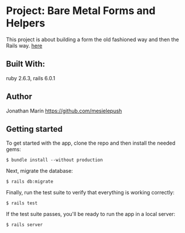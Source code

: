 # Project: Bare Metal Forms and Helpers
This project is about building a form the old fashioned way and then the Rails way. [here](https://www.theodinproject.com/courses/ruby-on-rails/lessons/forms#project-1-bare-metal-forms-and-helpers)


## Built With:
ruby 2.6.3, rails 6.0.1

## Author
Jonathan Marín https://github.com/mesielepush

## Getting started

To get started with the app, clone the repo and then install the needed gems:

```
$ bundle install --without production
```

Next, migrate the database:

```
$ rails db:migrate
```

Finally, run the test suite to verify that everything is working correctly:

```
$ rails test
```

If the test suite passes, you'll be ready to run the app in a local server:

```
$ rails server
```